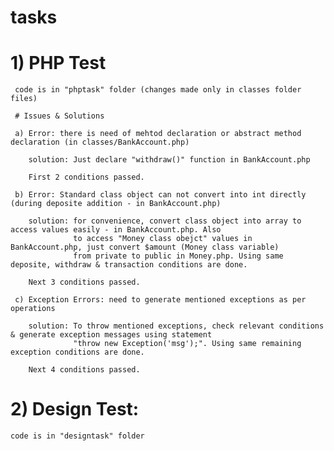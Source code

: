 # tasks

# 1) PHP Test

     code is in "phptask" folder (changes made only in classes folder files)

     # Issues & Solutions
     
     a) Error: there is need of mehtod declaration or abstract method declaration (in classes/BankAccount.php)
  
        solution: Just declare "withdraw()" function in BankAccount.php

        First 2 conditions passed. 
     
     b) Error: Standard class object can not convert into int directly (during deposite addition - in BankAccount.php)

        solution: for convenience, convert class object into array to access values easily - in BankAccount.php. Also
                  to access "Money class obejct" values in BankAccount.php, just convert $amount (Money class variable)
                  from private to public in Money.php. Using same deposite, withdraw & transaction conditions are done. 
  
        Next 3 conditions passed.

     c) Exception Errors: need to generate mentioned exceptions as per operations

        solution: To throw mentioned exceptions, check relevant conditions & generate exception messages using statement
                  "throw new Exception('msg');". Using same remaining exception conditions are done.

        Next 4 conditions passed.  
                
# 2) Design Test:

    code is in "designtask" folder
